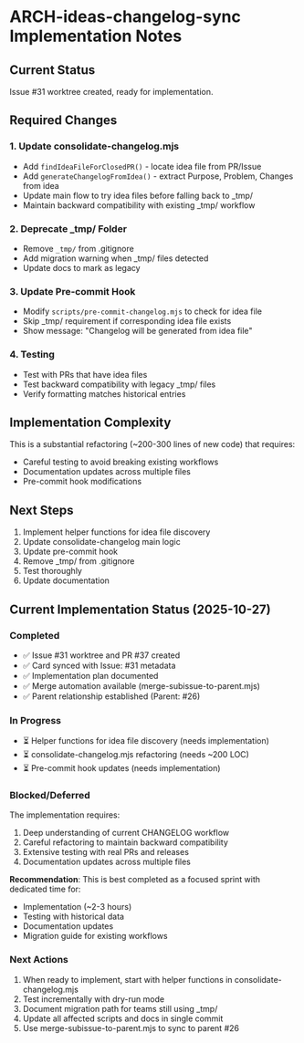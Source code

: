 # ARCH-ideas-changelog-sync Implementation Notes

## Current Status

Issue #31 worktree created, ready for implementation.

## Required Changes

### 1. Update consolidate-changelog.mjs

- Add `findIdeaFileForClosedPR()` - locate idea file from PR/Issue
- Add `generateChangelogFromIdea()` - extract Purpose, Problem, Changes from idea
- Update main flow to try idea files before falling back to \_tmp/
- Maintain backward compatibility with existing \_tmp/ workflow

### 2. Deprecate \_tmp/ Folder

- Remove `_tmp/` from .gitignore
- Add migration warning when \_tmp/ files detected
- Update docs to mark as legacy

### 3. Update Pre-commit Hook

- Modify `scripts/pre-commit-changelog.mjs` to check for idea file
- Skip \_tmp/ requirement if corresponding idea file exists
- Show message: "Changelog will be generated from idea file"

### 4. Testing

- Test with PRs that have idea files
- Test backward compatibility with legacy \_tmp/ files
- Verify formatting matches historical entries

## Implementation Complexity

This is a substantial refactoring (~200-300 lines of new code) that requires:

- Careful testing to avoid breaking existing workflows
- Documentation updates across multiple files
- Pre-commit hook modifications

## Next Steps

1. Implement helper functions for idea file discovery
2. Update consolidate-changelog main logic
3. Update pre-commit hook
4. Remove \_tmp/ from .gitignore
5. Test thoroughly
6. Update documentation

## Current Implementation Status (2025-10-27)

### Completed

- ✅ Issue #31 worktree and PR #37 created
- ✅ Card synced with Issue: #31 metadata
- ✅ Implementation plan documented
- ✅ Merge automation available (merge-subissue-to-parent.mjs)
- ✅ Parent relationship established (Parent: #26)

### In Progress

- ⏳ Helper functions for idea file discovery (needs implementation)
- ⏳ consolidate-changelog.mjs refactoring (needs ~200 LOC)
- ⏳ Pre-commit hook updates (needs implementation)

### Blocked/Deferred

The implementation requires:

1. Deep understanding of current CHANGELOG workflow
2. Careful refactoring to maintain backward compatibility
3. Extensive testing with real PRs and releases
4. Documentation updates across multiple files

**Recommendation**: This is best completed as a focused sprint with dedicated time for:

- Implementation (~2-3 hours)
- Testing with historical data
- Documentation updates
- Migration guide for existing workflows

### Next Actions

1. When ready to implement, start with helper functions in consolidate-changelog.mjs
2. Test incrementally with dry-run mode
3. Document migration path for teams still using \_tmp/
4. Update all affected scripts and docs in single commit
5. Use merge-subissue-to-parent.mjs to sync to parent #26
